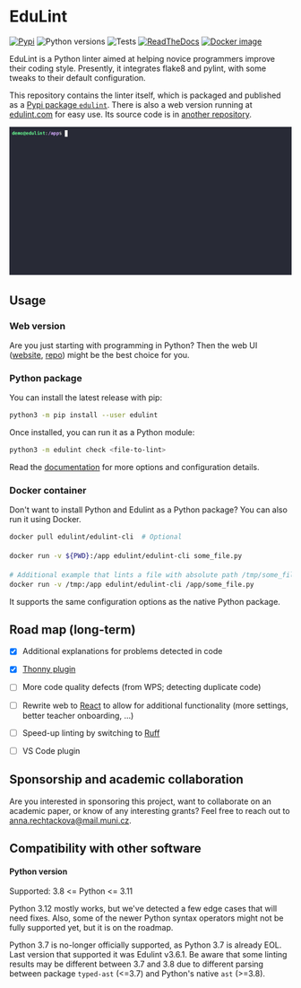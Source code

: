 # EduLint

[![Pypi](https://img.shields.io/pypi/v/edulint)](https://pypi.org/project/edulint/)
![Python versions](https://img.shields.io/badge/python-3.8%20--%203.11-blue)
![Tests](https://img.shields.io/github/actions/workflow/status/GiraffeReversed/edulint/test.yaml)
[![ReadTheDocs](https://img.shields.io/readthedocs/edulint)](https://edulint.readthedocs.io/)
[![Docker image](https://img.shields.io/docker/image-size/edulint/edulint-cli/latest?label=Docker%20image%20size)](https://hub.docker.com/r/edulint/edulint-cli)

EduLint is a Python linter aimed at helping novice programmers improve their coding style. Presently, it integrates flake8 and pylint, with some tweaks to their default configuration.

This repository contains the linter itself, which is packaged and published as a [Pypi package `edulint`](https://pypi.org/project/edulint/). There is also a web version running at [edulint.com](https://edulint.com/) for easy use. Its source code is in [another repository](https://github.com/GiraffeReversed/edulint-web).

![Demo GIF](docs/source/_static/demo2.gif)

## Usage

### Web version

Are you just starting with programming in Python? Then the web UI ([website](https://edulint.com), [repo](https://github.com/GiraffeReversed/edulint-web)) might be the best choice for you.

### Python package

You can install the latest release with pip:

```sh
python3 -m pip install --user edulint
```

Once installed, you can run it as a Python module:

```sh
python3 -m edulint check <file-to-lint>
```

Read the [documentation](https://edulint.readthedocs.io/) for more options and configuration details.

### Docker container

Don't want to install Python and Edulint as a Python package? You can also run it using Docker.

```sh
docker pull edulint/edulint-cli  # Optional

docker run -v ${PWD}:/app edulint/edulint-cli some_file.py

# Additional example that lints a file with absolute path /tmp/some_file.py
docker run -v /tmp:/app edulint/edulint-cli /app/some_file.py
```

<!-- TODO: volume mapping can be :ro, though it's not necessary -->

It supports the same configuration options as the native Python package.

## Road map (long-term)

- [x] Additional explanations for problems detected in code
- [x] [Thonny plugin](https://github.com/GiraffeReversed/thonny-edulint)
- [ ] More code quality defects (from WPS; detecting duplicate code)
- [ ] Rewrite web to [React](https://github.com/GiraffeReversed/edulint-react-web) to allow for additional functionality (more settings, better teacher onboarding, …)
- [ ] Speed-up linting by switching to [Ruff](https://github.com/charliermarsh/ruff)
- [ ] VS Code plugin


## Sponsorship and academic collaboration

Are you interested in sponsoring this project, want to collaborate on an academic paper, or know of any interesting grants? Feel free to reach out to anna.rechtackova@mail.muni.cz.

## Compatibility with other software

#### Python version

Supported: 3.8 <= Python <= 3.11

Python 3.12 mostly works, but we've detected a few edge cases that will need fixes. Also, some of the newer Python syntax operators might not be fully supported yet, but it is on the roadmap.

Python 3.7 is no-longer officially supported, as Python 3.7 is already EOL. Last version that supported it was Edulint v3.6.1. Be aware that some linting results may be different between 3.7 and 3.8 due to different parsing between package `typed-ast` (<=3.7) and Python's native `ast` (>=3.8).

